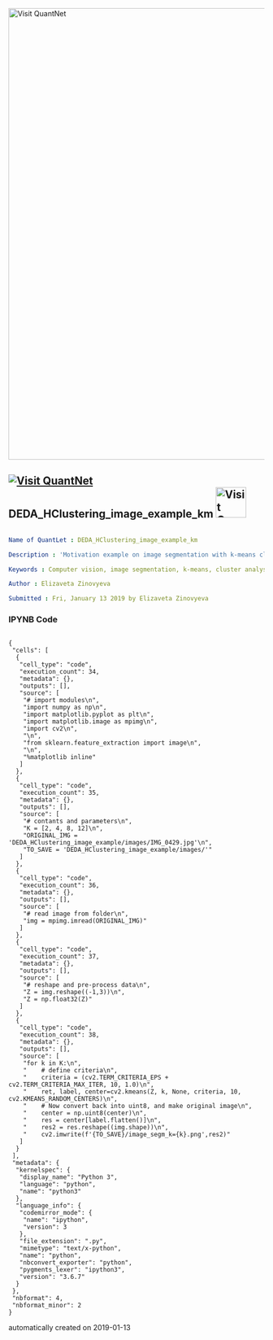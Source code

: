 [<img src="https://github.com/QuantLet/Styleguide-and-FAQ/blob/master/pictures/banner.png" width="888" alt="Visit QuantNet">](http://quantlet.de/)

## [<img src="https://github.com/QuantLet/Styleguide-and-FAQ/blob/master/pictures/qloqo.png" alt="Visit QuantNet">](http://quantlet.de/) **DEDA_HClustering_image_example_km** [<img src="https://github.com/QuantLet/Styleguide-and-FAQ/blob/master/pictures/QN2.png" width="60" alt="Visit QuantNet 2.0">](http://quantlet.de/)

```yaml

Name of QuantLet : DEDA_HClustering_image_example_km

Description : 'Motivation example on image segmentation with k-means clustering'

Keywords : Computer vision, image segmentation, k-means, cluster analysis

Author : Elizaveta Zinovyeva

Submitted : Fri, January 13 2019 by Elizaveta Zinovyeva

```

### IPYNB Code
```ipynb

{
 "cells": [
  {
   "cell_type": "code",
   "execution_count": 34,
   "metadata": {},
   "outputs": [],
   "source": [
    "# import modules\n",
    "import numpy as np\n",
    "import matplotlib.pyplot as plt\n",
    "import matplotlib.image as mpimg\n",
    "import cv2\n",
    "\n",
    "from sklearn.feature_extraction import image\n",
    "\n",
    "%matplotlib inline"
   ]
  },
  {
   "cell_type": "code",
   "execution_count": 35,
   "metadata": {},
   "outputs": [],
   "source": [
    "# contants and parameters\n",
    "K = [2, 4, 8, 12]\n",
    "ORIGINAL_IMG = 'DEDA_HClustering_image_example/images/IMG_0429.jpg'\n",
    "TO_SAVE = 'DEDA_HClustering_image_example/images/'"
   ]
  },
  {
   "cell_type": "code",
   "execution_count": 36,
   "metadata": {},
   "outputs": [],
   "source": [
    "# read image from folder\n",
    "img = mpimg.imread(ORIGINAL_IMG)"
   ]
  },
  {
   "cell_type": "code",
   "execution_count": 37,
   "metadata": {},
   "outputs": [],
   "source": [
    "# reshape and pre-process data\n",
    "Z = img.reshape((-1,3))\n",
    "Z = np.float32(Z)"
   ]
  },
  {
   "cell_type": "code",
   "execution_count": 38,
   "metadata": {},
   "outputs": [],
   "source": [
    "for k in K:\n",
    "    # define criteria\n",
    "    criteria = (cv2.TERM_CRITERIA_EPS + cv2.TERM_CRITERIA_MAX_ITER, 10, 1.0)\n",
    "    ret, label, center=cv2.kmeans(Z, k, None, criteria, 10, cv2.KMEANS_RANDOM_CENTERS)\n",
    "    # Now convert back into uint8, and make original image\n",
    "    center = np.uint8(center)\n",
    "    res = center[label.flatten()]\n",
    "    res2 = res.reshape((img.shape))\n",
    "    cv2.imwrite(f'{TO_SAVE}/image_segm_k={k}.png',res2)"
   ]
  }
 ],
 "metadata": {
  "kernelspec": {
   "display_name": "Python 3",
   "language": "python",
   "name": "python3"
  },
  "language_info": {
   "codemirror_mode": {
    "name": "ipython",
    "version": 3
   },
   "file_extension": ".py",
   "mimetype": "text/x-python",
   "name": "python",
   "nbconvert_exporter": "python",
   "pygments_lexer": "ipython3",
   "version": "3.6.7"
  }
 },
 "nbformat": 4,
 "nbformat_minor": 2
}

```

automatically created on 2019-01-13